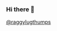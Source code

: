 ### Hi there 👋

<a href="https://twitter.com/raggylugthumps?ref_src=twsrc%5Etfw" class="twitter-follow-button" data-show-count="false">@raggylugthumps</a>
<!--
**stevenbower/stevenbower** is a ✨ _special_ ✨ repository because its `README.md` (this file) appears on your GitHub profile.

Here are some ideas to get you started:

- 🔭 I’m currently working on ...
- 🌱 I’m currently learning ...
- 👯 I’m looking to collaborate on ...
- 🤔 I’m looking for help with ...
- 💬 Ask me about ...
- 📫 How to reach me: ...
- 😄 Pronouns: ...
- ⚡ Fun fact: ...
-->

